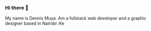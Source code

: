 ### Hi there 👋

My name is Dennis Muya. Am a fullstack web developer and a graphic designer based in Nairobi :Ke 
